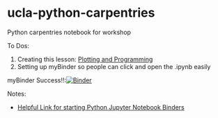 # ucla-python-carpentries
Python carpentries notebook for workshop

To Dos:
1. Creating this lesson: [Plotting and Programming](http://swcarpentry.github.io/python-novice-gapminder/) 
2. Setting up myBinder so people can click and open the .ipynb easily


myBinder Success!!:[![Binder](https://mybinder.org/badge_logo.svg)](https://mybinder.org/v2/gh/ucla-data-archive/ucla-python-carpentries/HEAD)

Notes:
  - [Helpful Link for starting Python Jupyter Notebook Binders](https://github.com/alan-turing-institute/the-turing-way/blob/master/workshops/boost-research-reproducibility-binder/workshop-presentations/zero-to-binder-python.md)
